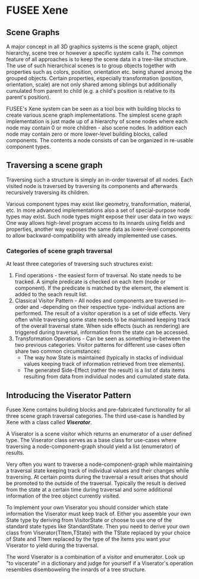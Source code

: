 FUSEE Xene
==========

Scene Graphs
------------

A major concept in all 3D graphics systems is the scene graph, object hierarchy, scene tree or however a specific system calls it. The common feature of all approaches is to keep the scene data in a tree-like structure. The use of such hierarchical scenes is to group objects together with properties such as colors, position, orientation etc. being shared among the grouped objects. Certain properties, especially transformation (position, orientation, scale) are not only shared among siblings but additionally cumulated from parent to child (e.g. a child's position is relative to its parent's position).

FUSEE's Xene system can be seen as a tool box with building blocks to create various scene graph implementations. The simplest scene graph implementation is just made up of a hierarchy of scene nodes where each node may contain 0 or more children - also scene nodes. In addition each node may contain zero or more lower-level building blocks, called components. The contents a node consists of can be organized in re-usable component types.


Traversing a scene graph
------------------------
Traversing such a structure is simply an in-order traversal of all nodes. Each visited node is traversed by traversing its components and afterwards recursively traversing its children.

Various component types may exist like geometry, transformation, material, etc. In more advanced implementations also a set of special-purpose node types may exist. Such node types might expose their user data in two ways: One way allows high-level program access to its innards using fields and properties, another way exposes the same data as lower-level components to allow backward-compatibility with already implemented use cases.

### Categories of scene graph traversal
At least three categories of traversing such structures exist:

1. Find operations - the easiest form of traversal. No state needs to be tracked. A simple predicate is checked on each item (node or component). If the predicate is matched by the element, the element is added to the seach result list.  
2. Classical Visitor Pattern - All nodes and components are traversed in-order and -depending on their respective type- individual actions are performed. The result of a visitor operation is a set of side effects. Very often while traversing some state needs to be maintained keeping track of the overall traversal state. When side effects (such as rendering) are triggered during traversal, information from the state can be accessed.  
3. Transformation Operations - Can be seen as something in-between the two previous categories. Visitor patterns for different use cases often share two common circumstances:
	- The way how State is maintained (typically in stacks of individual   	values keeping track of information retrieved from tree elements).
	- The generated Side-Effect (rather the result) is a list of data items resulting from data from individual nodes and cumulated state data.  

Introducing the Viserator Pattern
---------------------------------
Fusee Xene contains building blocks and pre-fabricated functionality for all three scene graph traversal categories. The third use-case is handled by Xene with a class called ***Viserator***. 

A Viserator is a scene visitor which returns an enumerator of a user defined type. The Viserator class serves as a base class
for use-cases where traversing a node-component-graph should yield a list (enumerator) of results.

Very often you want to traverse a node-component-graph while maintaining a traversal state keeping track of
individual values and their changes while traversing. At certain points during the traversal a result arises that
should be promoted to the outside of the traversal. Typically the result is derived from the state at a certain
time during traversal and some additional information of the tree object currently visited.


To implement your own Viserator you should consider which state information the Viserator must keep track of.
Either you assemble your own State type by deriving from VisitorState or choose to use one of 
the standard state types like StandardState. Then you need to derive your own class from Viserator{TItem,TState} with the TState replaced by your choice of State and TItem replaced by the type of the items you want your Viserator to yield
during the traversal.


The word Viserator is a combination of a visitor and enumerator. Look up "to viscerate" in a dictionary and
judge for yourself if a Viserator's operation resembles disemboweling the innards of a tree structure.
